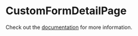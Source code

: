# CustomFormDetailPage

Check out the [documentation](https://docs.commercetools.com/custom-applications/api-reference/commercetools-frontend-application-components#customformdetailpage) for more information.
